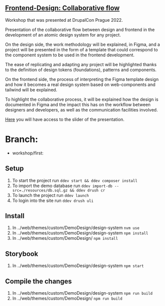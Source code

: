 ## [Frontend-Design: Collaborative flow](https://events.drupal.org/prague2022/sessions/frontend-design-collaborative-flow-workshop)

Workshop that was presented at DrupalCon Prague 2022.

Presentation of the collaborative flow between design and frontend in the development of an atomic design system for any project.

On the design side, the work methodology will be explained, in Figma, and a project will be presented in the form of a template that could correspond to the component system to be used in the frontend development.

The ease of replicating and adapting any project will be highlighted thanks to the definition of design tokens (foundations), patterns and components.

On the frontend side, the process of interpreting the Figma template design and how it becomes a real design system based on web-components and tailwind will be explained.

To highlight the collaborative process, it will be explained how the design is documented in Figma and the impact this has on the workflow between designers and developers, as well as the communication facilities involved.

[Here](https://github.com/monrodcar/frontend-design-collaborative-flow/blob/main/DrupalCon22_%20Frontend%20-%20Design%20_%20Collaborative%20flow%20(Workshop).pdf) you will have access to the slider of the presentation.

# Branch:

* workshop/first:

## Setup
1. To start the project run `ddev start && ddev composer install`
2. To import the demo database run `ddev import-db --src=./resources/db.sql.gz && ddev drush cr`
3. To launch the project run `ddev launch`
4. To login into the site run `ddev drush uli`

## Install
1. In ../web/themes/custom/DemoDesign/design-system `nvm use`
2. In ../web/themes/custom/DemoDesign/design-system `npm install`
3. In ../web/themes/custom/DemoDesign/ `npm install`

## Storybook
1. In ../web/themes/custom/DemoDesign/design-system `npm start`

## Compile the changes
1. In ../web/themes/custom/DemoDesign/design-system `npm run build`
2. In ../web/themes/custom/DemoDesign/ `npm run build`
